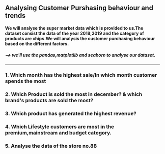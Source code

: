 ##  Analysing Customer Purshasing behaviour and trends

#### We will analyse the super market data which is provided to us.The dataset consist the data of the year 2018,2019 and the category of products are chips.We will analysis the customer purchasing behaviour based on the different factors.
  #####            --> we'll use the pandas,matplotlib and seaborn to analyse our dataset.
  ---
  
  
  ### 1. Which month has the highest sale/In which month customer spends the most
  ### 2. Which Product is sold the most in december? & which brand's products are sold the most?
  ### 3. Which product has generated the highest revenue?
  ### 4. Which Lifestyle customers are most in the premium,mainstream and budget category.
  ### 5. Analyse the data of the store no.88
